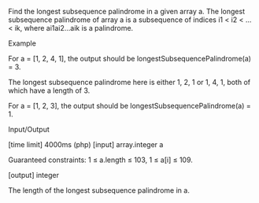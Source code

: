 Find the longest subsequence palindrome in a given array a. The longest subsequence palindrome of array a is a subsequence of indices i1 < i2 < ... < ik, where ai1ai2...aik is a palindrome.

Example

For a = [1, 2, 4, 1], the output should be
longestSubsequencePalindrome(a) = 3.

The longest subsequence palindrome here is either 1, 2, 1 or 1, 4, 1, both of which have a length of 3.

For a = [1, 2, 3], the output should be
longestSubsequencePalindrome(a) = 1.

Input/Output

[time limit] 4000ms (php)
[input] array.integer a

Guaranteed constraints:
1 ≤ a.length ≤ 103,
1 ≤ a[i] ≤ 109.

[output] integer

The length of the longest subsequence palindrome in a.